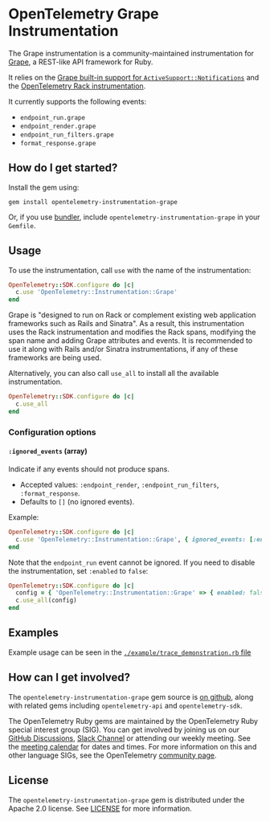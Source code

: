 # OpenTelemetry Grape Instrumentation

The Grape instrumentation is a community-maintained instrumentation for [Grape][grape], a REST-like API framework for Ruby.

It relies on the [Grape built-in support for `ActiveSupport::Notifications`](https://github.com/ruby-grape/grape#active-support-instrumentation) and the [OpenTelemetry Rack instrumentation](https://github.com/open-telemetry/opentelemetry-ruby-contrib/tree/opentelemetry-instrumentation-rack/v0.24.6/instrumentation/rack).

It currently supports the following events:

- `endpoint_run.grape`
- `endpoint_render.grape`
- `endpoint_run_filters.grape`
- `format_response.grape`

## How do I get started?

Install the gem using:

```console
gem install opentelemetry-instrumentation-grape
```

Or, if you use [bundler][bundler-home], include `opentelemetry-instrumentation-grape` in your `Gemfile`.

## Usage

To use the instrumentation, call `use` with the name of the instrumentation:

```ruby
OpenTelemetry::SDK.configure do |c|
  c.use 'OpenTelemetry::Instrumentation::Grape'
end
```

Grape is "designed to run on Rack or complement existing web application frameworks such as Rails and Sinatra". As a result, this instrumentation uses the Rack instrumentation and modifies the Rack spans, modifying the span name and adding Grape attributes and events. It is recommended to use it along with Rails and/or Sinatra instrumentations, if any of these frameworks are being used.

Alternatively, you can also call `use_all` to install all the available instrumentation.

```ruby
OpenTelemetry::SDK.configure do |c|
  c.use_all
end
```

### Configuration options

#### `:ignored_events` (array)

Indicate if any events should not produce spans.

- Accepted values: `:endpoint_render`, `:endpoint_run_filters`, `:format_response`.
- Defaults to `[]` (no ignored events).

Example:

```ruby
OpenTelemetry::SDK.configure do |c|
  c.use 'OpenTelemetry::Instrumentation::Grape', { ignored_events: [:endpoint_run_filters] }
end
```

Note that the `endpoint_run` event cannot be ignored. If you need to disable the instrumentation, set `:enabled` to `false`:

```ruby
OpenTelemetry::SDK.configure do |c|
  config = { 'OpenTelemetry::Instrumentation::Grape' => { enabled: false } }
  c.use_all(config)
end
```

## Examples

Example usage can be seen in the [`./example/trace_demonstration.rb` file](https://github.com/open-telemetry/opentelemetry-ruby-contrib/blob/main/instrumentation/grape/example/trace_demonstration.rb)

## How can I get involved?

The `opentelemetry-instrumentation-grape` gem source is [on github][repo-github], along with related gems including `opentelemetry-api` and `opentelemetry-sdk`.

The OpenTelemetry Ruby gems are maintained by the OpenTelemetry Ruby special interest group (SIG). You can get involved by joining us on our [GitHub Discussions][discussions-url], [Slack Channel][slack-channel] or attending our weekly meeting. See the [meeting calendar][community-meetings] for dates and times. For more information on this and other language SIGs, see the OpenTelemetry [community page][ruby-sig].

## License

The `opentelemetry-instrumentation-grape` gem is distributed under the Apache 2.0 license. See [LICENSE][license-github] for more information.

[bundler-home]: https://bundler.io
[repo-github]: https://github.com/open-telemetry/opentelemetry-ruby
[license-github]: https://github.com/open-telemetry/opentelemetry-ruby-contrib/blob/main/LICENSE
[ruby-sig]: https://github.com/open-telemetry/community#ruby-sig
[community-meetings]: https://github.com/open-telemetry/community#community-meetings
[slack-channel]: https://cloud-native.slack.com/archives/C01NWKKMKMY
[discussions-url]: https://github.com/open-telemetry/opentelemetry-ruby/discussions
[grape]: https://github.com/ruby-grape/grape
